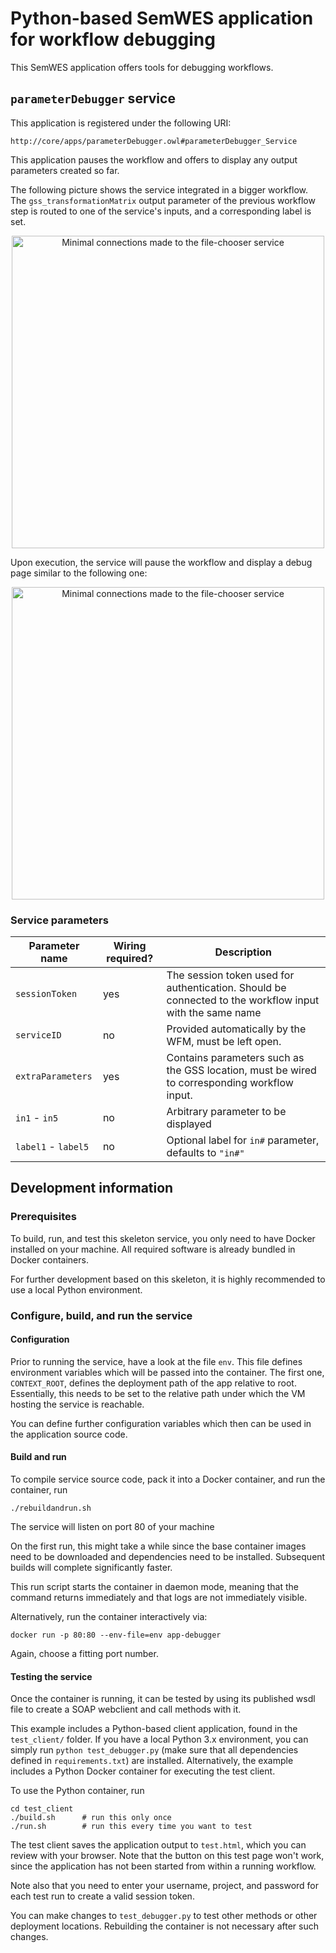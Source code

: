 Python-based SemWES application for workflow debugging
=========================================================
This SemWES application offers tools for debugging workflows.

## `parameterDebugger` service
This application is registered under the following URI:
```
http://core/apps/parameterDebugger.owl#parameterDebugger_Service
```
This application pauses the workflow and offers to display any output
parameters created so far.

The following picture shows the service integrated in a bigger workflow. The
`gss_transformationMatrix` output parameter of the previous workflow step is
routed to one of the service's inputs, and a corresponding label is set.
<p align="center">
  <img src="doc/wfe.png"
   alt="Minimal connections made to the file-chooser service" width="500px"/>
</p>

Upon execution, the service will pause the workflow and display a debug page
similar to the following one:
<p align="center">
  <img src="doc/status.png"
   alt="Minimal connections made to the file-chooser service" width="500px"/>
</p>

### Service parameters
| Parameter name | Wiring required? | Description |
| -------------- | --------- | ----------- |
| `sessionToken` | yes | The session token used for authentication. Should be connected to the workflow input with the same name |
| `serviceID` | no | Provided automatically by the WFM, must be left open. |
| `extraParameters` | yes | Contains parameters such as the GSS location, must be wired to corresponding workflow input. |
| `in1` - `in5` | no | Arbitrary parameter to be displayed |
| `label1` - `label5`| no | Optional label for `in#` parameter, defaults to `"in#"` |

## Development information
### Prerequisites
To build, run, and test this skeleton service, you only need to have Docker
installed on your machine. All required software is already bundled in Docker
containers.

For further development based on this skeleton, it is highly recommended to
use a local Python environment.

### Configure, build, and run the service
#### Configuration
Prior to running the service, have a look at the file `env`. This file defines
environment variables which will be passed into the container. The first one,
`CONTEXT_ROOT`, defines the deployment path of the app relative to root.
Essentially, this needs to be set to the relative path under which the VM
hosting the service is reachable.

You can define further configuration variables which then can be used in the
application source code.

#### Build and run
To compile service source code, pack it into a Docker container, and run the
container, run
```
./rebuildandrun.sh
```
The service will listen on port 80 of your machine

On the first run, this might take a while since the base container images need
to be downloaded and dependencies need to be installed. Subsequent builds will
complete significantly faster.

This run script starts the container in daemon mode, meaning that the command
returns immediately and that logs are not immediately visible.

Alternatively, run the container interactively via:
```
docker run -p 80:80 --env-file=env app-debugger
```
Again, choose a fitting port number.

#### Testing the service
Once the container is running, it can be tested by using its published wsdl
file to create a SOAP webclient and call methods with it.

This example includes a Python-based client application, found in the
`test_client/` folder. If you have a local Python 3.x environment, you can
simply run `python test_debugger.py` (make sure that all dependencies defined in
`requirements.txt`) are installed. Alternatively, the example includes a Python
Docker container for executing the test client.

To use the Python container, run
```
cd test_client
./build.sh      # run this only once
./run.sh        # run this every time you want to test
```

The test client saves the application output to `test.html`, which you can 
review with your browser. Note that the button on this test page won't work,
since the application has not been started from within a running workflow.

Note also that you need to enter your username, project, and password for each
test run to create a valid session token.

You can make changes to `test_debugger.py` to test other methods or other
deployment locations. Rebuilding the container is not necessary after such
changes.
